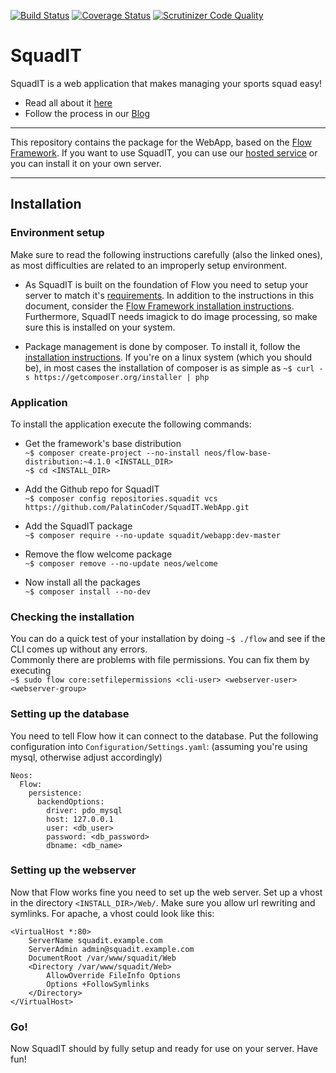 [![Build Status](https://travis-ci.org/PalatinCoder/SquadIT.WebApp.svg?branch=master)](https://travis-ci.org/PalatinCoder/SquadIT.WebApp)
[![Coverage Status](https://coveralls.io/repos/github/PalatinCoder/SquadIT.WebApp/badge.svg?branch=master)](https://coveralls.io/github/PalatinCoder/SquadIT.WebApp?branch=master)
[![Scrutinizer Code Quality](https://scrutinizer-ci.com/g/PalatinCoder/SquadIT.WebApp/badges/quality-score.png?b=master)](https://scrutinizer-ci.com/g/PalatinCoder/SquadIT.WebApp/?branch=master)
# SquadIT
SquadIT is a web application that makes managing your sports squad easy!

+ Read all about it [here](http://squadit.jan-sl.de/)
+ Follow the process in our [Blog](http://squadit.jan-sl.de/blog/)

---

This repository contains the package for the WebApp, based on the [Flow Framework](https://flow.neos.io).
If you want to use SquadIT, you can use our [hosted service](https://squadit-service.jan-sl.de/) or you can install it on your own server.

---

## Installation

### Environment setup
Make sure to read the following instructions carefully (also the linked ones), as most difficulties are related to an improperly setup environment.
* As SquadIT is built on the foundation of Flow you need to setup your server to match it's [requirements](http://flowframework.readthedocs.io/en/stable/TheDefinitiveGuide/PartII/Requirements.html). In addition to the instructions in this document, consider the [Flow Framework installation instructions](http://flowframework.readthedocs.io/en/stable/TheDefinitiveGuide/PartII/Installation.html). Furthermore, SquadIT needs imagick to do image processing, so make sure this is installed on your system.

* Package management is done by composer. To install it, follow the [installation instructions](https://getcomposer.org/download/). If you're on a linux system (which you should be), in most cases the installation of composer is as simple as `~$ curl -s https://getcomposer.org/installer | php`

### Application

To install the application execute the following commands:

* Get the framework's base distribution <br>
`~$ composer create-project --no-install neos/flow-base-distribution:~4.1.0 <INSTALL_DIR>` <br>
`~$ cd <INSTALL_DIR>`

* Add the Github repo for SquadIT <br>
`~$ composer config repositories.squadit vcs https://github.com/PalatinCoder/SquadIT.WebApp.git`

* Add the SquadIT package <br>
`~$ composer require --no-update squadit/webapp:dev-master`

* Remove the flow welcome package <br>
`~$ composer remove --no-update neos/welcome`

* Now install all the packages <br>
`~$ composer install --no-dev`

### Checking the installation

You can do a quick test of your installation by doing `~$ ./flow` and see if the CLI comes up without any errors. <br>
Commonly there are problems with file permissions. You can fix them by executing <br> `~$ sudo flow core:setfilepermissions <cli-user> <webserver-user> <webserver-group>` <br>

### Setting up the database

You need to tell Flow how it can connect to the database. Put the following configuration into `Configuration/Settings.yaml`: (assuming you're using mysql, otherwise adjust accordingly)<br>
```
Neos:
  Flow:
    persistence:
      backendOptions:
        driver: pdo_mysql
        host: 127.0.0.1
        user: <db_user>
        password: <db_password>
        dbname: <db_name>
```

### Setting up the webserver
Now that Flow works fine you need to set up the web server. Set up a vhost in the directory `<INSTALL_DIR>/Web/`. Make sure you allow url rewriting and symlinks. For apache, a vhost could look like this:
```
<VirtualHost *:80>
    ServerName squadit.example.com
    ServerAdmin admin@squadit.example.com
    DocumentRoot /var/www/squadit/Web
    <Directory /var/www/squadit/Web>
        AllowOverride FileInfo Options
        Options +FollowSymlinks
    </Directory>
</VirtualHost>
```
### Go!

Now SquadIT should by fully setup and ready for use on your server. Have fun!
